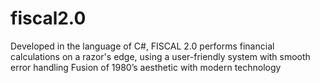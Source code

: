 # fiscal2.0
Developed in the language of C#, FISCAL 2.0 performs financial calculations on a razor's edge, using a user-friendly system with smooth error handling Fusion of 1980’s aesthetic with modern technology
